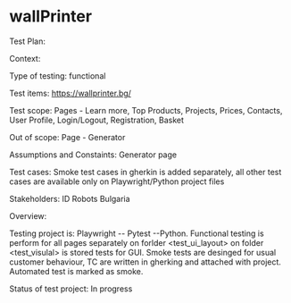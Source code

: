 # wallPrinter
Test Plan: 

Context: 

  Type of testing:  functional
  
  Test items: https://wallprinter.bg/
  
  Test scope: Pages - Learn more, Top Products, Projects, Prices, Contacts, User Profile, Login/Logout, Registration, Basket
  
  Out of scope: Page - Generator 
  
  Assumptions and Constaints: Generator page
  
  Test cases: Smoke test cases in gherkin is added separately, all other test cases are available only on Playwright/Python project files
  
  Stakeholders: ID Robots Bulgaria

  
Overview:

  Testing project is: Playwright -- Pytest --Python. Functional testing is perform for all pages separately on forlder <test_ui_layout> on folder <test_visulal> is stored tests for GUI.
  Smoke tests are desinged for usual customer behaviour, TC are written in gherking and attached with project. Automated test is marked as smoke.

Status of test project: In progress


